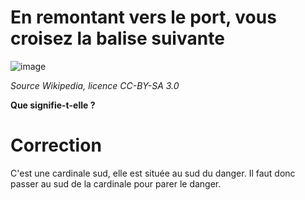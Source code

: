 # En remontant vers le port, vous croisez la balise suivante

![image](images/cardinale_sud.png)

*Source Wikipedia, licence CC-BY-SA 3.0*

**Que signifie-t-elle ?**

# Correction
C'est une cardinale sud, elle est située au sud du danger. Il faut donc passer au sud de la cardinale pour parer le danger.
